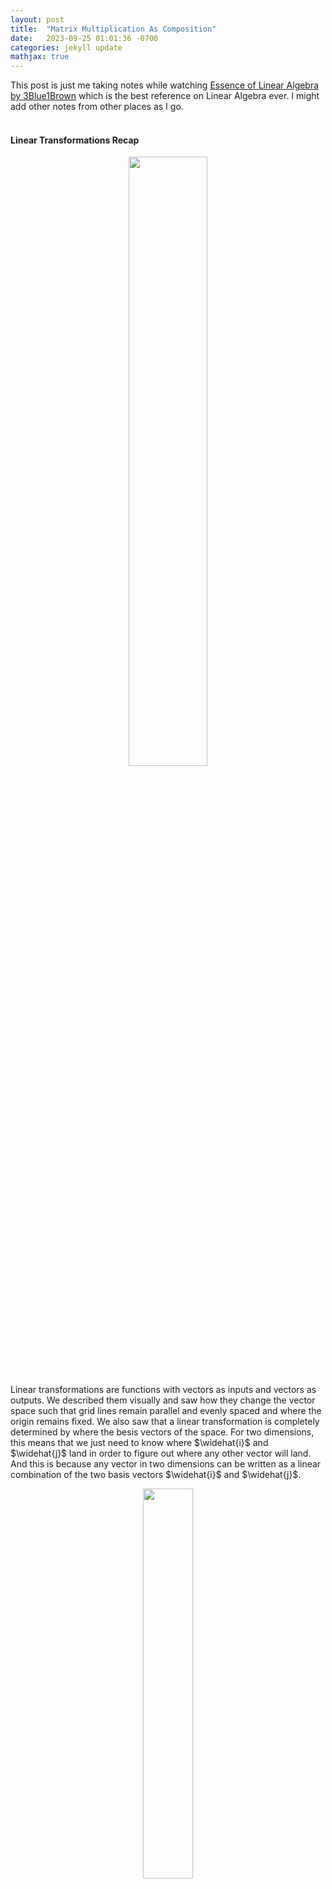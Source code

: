 ```yaml
---
layout: post
title:  "Matrix Multiplication As Composition"
date:   2023-09-25 01:01:36 -0700
categories: jekyll update
mathjax: true
---
```

This post is just me taking notes while watching <a href="https://www.youtube.com/watch?v=fNk_zzaMoSs&list=PLZHQObOWTQDPD3MizzM2xVFitgF8hE_ab">Essence of Linear Algebra by 3Blue1Brown</a> which is the best reference on Linear Algebra ever. I might add other notes from other places as I go.
<br>
<br>
<!------------------------------------------------------------------------------------>
<h4><b>Linear Transformations Recap</b></h4>
<p style="text-align:center;"><img src="{{ site.url }}/assets/linear-algebra/4-matrix-compsition/00.png" width="50%" class="center"></p>
Linear transformations are functions with vectors as inputs and vectors as outputs. We described them visually and saw how they change the vector space such that grid lines remain parallel and evenly spaced and where the origin remains fixed. We also saw that a linear transformation is completely determined by where the besis vectors of the space. For two dimensions, this means that we just need to know where $\widehat{i}$ and $\widehat{j}$ land in order to figure out where any other vector will land. And this is because any vector in two dimensions can be written as a linear combination of the two basis vectors $\widehat{i}$ and $\widehat{j}$. 
<p style="text-align:center;"><img src="{{ site.url }}/assets/linear-algebra/4-matrix-compsition/01a.png" width="40%" class="center"></p>
Suppose we want to find out where the vector $v=(3,2)$ will land after some linear transformation. We can multiply the x-coordinate of $v$ by the transformed $\widehat{i}$ coordinates and similarly, multiply the y-coordinate of $v$ by the coordinates of the transformed $\widehat{j}$.
<p style="text-align:center;"><img src="{{ site.url }}/assets/linear-algebra/4-matrix-compsition/01.png" width="65%" class="center"></p>
To write things numerically, the convection is to arrange the coordinates of these vectors as columns in a 2x2 matrix and then to put the matrix to the left of the vector (just like functions!)
<p style="text-align:center;"><img src="{{ site.url }}/assets/linear-algebra/4-matrix-compsition/02.png" width="100%" class="center"></p>
<br>
<br>
<!------------------------------------------------------------------------------------>
<h4><b>Multiple Linear Transformations</b></h4>
<p style="text-align:center;"><img src="{{ site.url }}/assets/linear-algebra/4-matrix-compsition/03.png" width="100%" class="center"></p>
What if we wanted to apply not just one linear transformations but multiple linear transformations? For example, suppose we want to apply a rotation followed by a shear transformation (see above). It turns out that the end result is still another linear transformation recorded in the following matrix,
<p style="text-align:center;"><img src="{{ site.url }}/assets/linear-algebra/4-matrix-compsition/04.png" width="25%" class="center"></p>
This new linear transformations is called the <b>composition</b> of the two transformations that we applied (rotation + shear).
One way to think about the new matrix is as follows: if we were to take some vector and then pump it through the rotation and then the shear. The long way to compute where it ends up is first to multiply this vector by the rotation matrix on the left and then whatever you get and multiply that on the left by the shear matrix.
<p style="text-align:center;"><img src="{{ site.url }}/assets/linear-algebra/4-matrix-compsition/05.png" width="60%" class="center"></p>
This is what it means to apply a rotation then a shear to a given victor and whatever we get should exactly the same as applying this vector by the new composition matrix.
<p style="text-align:center;"><img src="{{ site.url }}/assets/linear-algebra/4-matrix-compsition/06.png" width="90%" class="center"></p>
Since this new matrix is supposed to capture this overall effect of applying a rotation and then a shear, it should be reasonable to call this new matrix as the "product" of the original two matrices.
<p style="text-align:center;"><img src="{{ site.url }}/assets/linear-algebra/4-matrix-compsition/07.png" width="60%" class="center"></p>
One thing to always remember is that the multiplying two matrices like the above has the geometric meaning of applying one transformation then another. And the reason why we apply the most right matrix first is just following the function notation In $f(g(x))$, we apply g and then $f$.
<br>
<br>
<!------------------------------------------------------------------------------------>
<h4><b>Multiplying Matrices Numerically</b></h4>
<p style="text-align:center;"><img src="{{ site.url }}/assets/linear-algebra/4-matrix-compsition/08.png" width="60%" class="center"></p>
Let's carry out the multiplication numerically without visualizing it. First we will need to know where $\widehat{i}$ will land. By definition we know that after applying $M_1$ above, the new coordinates of $\widehat{i}$ are captured by the first column of the $M_1$ matrix and similarly for $\widehat{j}$. (Recall that the linear transformation matrix records the coordinates of where the two basis vectors have landed). 
<p style="text-align:center;"><img src="{{ site.url }}/assets/linear-algebra/4-matrix-compsition/09.png" width="60%" class="center"></p>
Let's see what happens after applying the transformation $M_2$ on the vector (0,1). This can be done by multiplying the x-coordinate of that vector by the first column of $M_2$ and then similarly multiply the y-coordinate by the second column. (similar to what we learned in the previous video/post)
<p style="text-align:center;"><img src="{{ site.url }}/assets/linear-algebra/4-matrix-compsition/10.png" width="60%" class="center"></p>
The resulting vector is the first column of the composition matrix below!
<p style="text-align:center;"><img src="{{ site.url }}/assets/linear-algebra/4-matrix-compsition/11.png" width="60%" class="center"></p>
Next, we will apply $M_2$ on the transformed $\widehat{j}$ vector similar to what we did above for $\widehat{i}$
<p style="text-align:center;"><img src="{{ site.url }}/assets/linear-algebra/4-matrix-compsition/12.png" width="60%" class="center"></p>
And the resulting vector will be the second column of the new composition matrix!
<p style="text-align:center;"><img src="{{ site.url }}/assets/linear-algebra/4-matrix-compsition/13.png" width="60%" class="center"></p>
<br>
<!------------------------------------------------------------------------------------>
<h4><b>Properties of Matrix Multiplication</b></h4>
Does the order matter? Does $M_1M_2 = M_2M_1$? We can see this by visualizing the transformations. Take a vector and rotate it with the rotation from the above example and then apply the shear from the previous example as well. Take the same vector and apply shear transformation this time before applying the rotation. Do we get the same vector? no. It is so easy to see this with transformations rathar than figuring out this numerically!
<br>
<br>
What about associativity? Does $(AB)C=A(BC)$? Carrying this out numerically, it is not intuitive and messy! Visualizing this with transformations, it is actually really easy to see that it is true!
<br>
<br>
<!------------------------------------------------------------------------------------>
<h4><b>3D</b></h4>
The same concept applies to 3 dimesions and the video "chapter 5: Three dimensional linear transformations" has really great animations to show different transformations in 3D.
<br>
<br>
<!------------------------------------------------------------------------------------>
<h4><b>References</b></h4>
<a href="https://www.youtube.com/watch?v=fNk_zzaMoSs&list=PLZHQObOWTQDPD3MizzM2xVFitgF8hE_ab">Essence of Linear Algebra by 3Blue1Brown</a>
<br>
<br>


